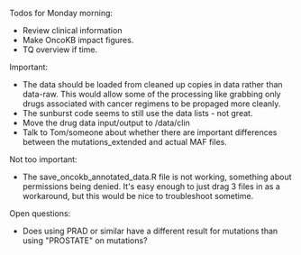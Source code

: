 
Todos for Monday morning:
- Review clinical information
- Make OncoKB impact figures.
- TQ overview if time.


Important:
- The data should be loaded from cleaned up copies in data rather than data-raw.  This would allow some of the processing like grabbing only drugs associated with cancer regimens to be propaged more cleanly.
- The sunburst code seems to still use the data lists - not great.
- Move the drug data input/output to /data/clin
- Talk to Tom/someone about whether there are important differences between the mutations_extended and actual MAF files.

Not too important:
- The save_oncokb_annotated_data.R file is not working, something about permissions being denied.  It's easy enough to just drag 3 files in as a workaround, but this would be nice to troubleshoot sometime.

Open questions:
- Does using PRAD or similar have a different result for mutations than using "PROSTATE" on mutations?